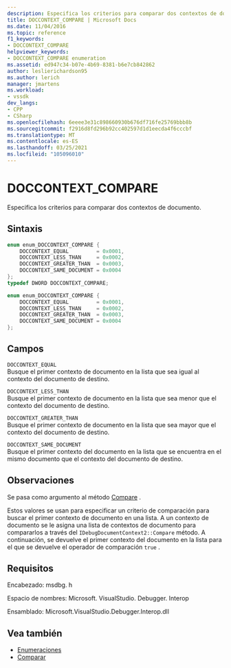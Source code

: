 ```yaml
---
description: Especifica los criterios para comparar dos contextos de documento.
title: DOCCONTEXT_COMPARE | Microsoft Docs
ms.date: 11/04/2016
ms.topic: reference
f1_keywords:
- DOCCONTEXT_COMPARE
helpviewer_keywords:
- DOCCONTEXT_COMPARE enumeration
ms.assetid: ed947c34-b07e-4b69-8381-b6e7cb842862
author: leslierichardson95
ms.author: lerich
manager: jmartens
ms.workload:
- vssdk
dev_langs:
- CPP
- CSharp
ms.openlocfilehash: 6eeee3e31c898660930b676df716fe25769bbb8b
ms.sourcegitcommit: f2916d8fd296b92cc402597d1d1eecda4f6cccbf
ms.translationtype: MT
ms.contentlocale: es-ES
ms.lasthandoff: 03/25/2021
ms.locfileid: "105096010"
---
```

# <a name="doccontext_compare"></a>DOCCONTEXT_COMPARE
Especifica los criterios para comparar dos contextos de documento.

## <a name="syntax"></a>Sintaxis

```cpp
enum enum_DOCCONTEXT_COMPARE {
    DOCCONTEXT_EQUAL         = 0x0001,
    DOCCONTEXT_LESS_THAN     = 0x0002,
    DOCCONTEXT_GREATER_THAN  = 0x0003,
    DOCCONTEXT_SAME_DOCUMENT = 0x0004
};
typedef DWORD DOCCONTEXT_COMPARE;
```

```csharp
enum enum_DOCCONTEXT_COMPARE {
    DOCCONTEXT_EQUAL         = 0x0001,
    DOCCONTEXT_LESS_THAN     = 0x0002,
    DOCCONTEXT_GREATER_THAN  = 0x0003,
    DOCCONTEXT_SAME_DOCUMENT = 0x0004
};
```

## <a name="fields"></a>Campos
`DOCCONTEXT_EQUAL`\
Busque el primer contexto de documento en la lista que sea igual al contexto del documento de destino.

`DOCCONTEXT_LESS_THAN`\
Busque el primer contexto de documento en la lista que sea menor que el contexto del documento de destino.

`DOCCONTEXT_GREATER_THAN`\
Busque el primer contexto de documento en la lista que sea mayor que el contexto del documento de destino.

`DOCCONTEXT_SAME_DOCUMENT`\
Busque el primer contexto del documento en la lista que se encuentra en el mismo documento que el contexto del documento de destino.

## <a name="remarks"></a>Observaciones
Se pasa como argumento al método [Compare](../../../extensibility/debugger/reference/idebugdocumentcontext2-compare.md) .

Estos valores se usan para especificar un criterio de comparación para buscar el primer contexto de documento en una lista. A un contexto de documento se le asigna una lista de contextos de documento para compararlos a través del `IDebugDocumentContext2::Compare` método. A continuación, se devuelve el primer contexto del documento en la lista para el que se devuelve el operador de comparación `true` .

## <a name="requirements"></a>Requisitos
Encabezado: msdbg. h

Espacio de nombres: Microsoft. VisualStudio. Debugger. Interop

Ensamblado: Microsoft.VisualStudio.Debugger.Interop.dll

## <a name="see-also"></a>Vea también
- [Enumeraciones](../../../extensibility/debugger/reference/enumerations-visual-studio-debugging.md)
- [Comparar](../../../extensibility/debugger/reference/idebugdocumentcontext2-compare.md)
